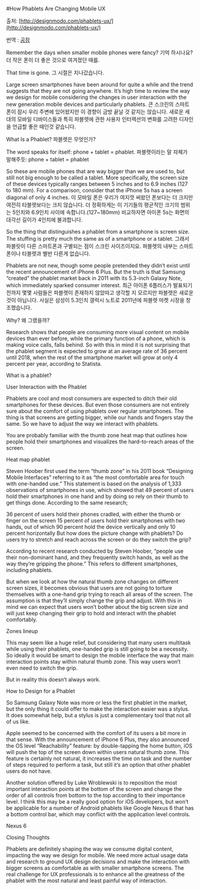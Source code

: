 #How Phablets Are Changing Mobile UX

출처: [http://designmodo.com/phablets-ux/](http://designmodo.com/phablets-ux/)

번역 : [공잠](http://gongjam.co.kr)

Remember the days when smaller mobile phones were fancy?
기억 하시나요? 더 작은 폰이 더 좋은 것으로 여겨졌던 때를.

That time is gone.
그 시절은 지나갔습니다.

Large screen smartphones have been around for quite a while and the trend suggests that they are not going anywhere. It’s high time to review the way we design for mobile considering the changes in user interaction with the new generation mobile devices and particularly phablets.
큰 스크린의 스마트폰이 잠시 우리 주변에 있어왔지만 이 경향이 금방 끝날 것 같지는 않습니다. 새로운 세대의 모바일 디바이스들과 특히 파블렛에 관한 사용자 인터렉션의 변화를 고려한 디자인을 언급할 좋은 때인것 같습니다.

What Is a Phablet?
파블렛은 무엇인가?

The word speaks for itself: phone + tablet = phablet.
파블렛이라는 말 자체가 말해주듯: phone + tablet = phablet

So these are mobile phones that are way bigger than we are used to, but still not big enough to be called a tablet. More specifically, the screen size of these devices typically ranges between 5 inches and to 6.9 inches (127 to 180 mm). For a comparison, consider that the iPhone 5s has a screen diagonal of only 4 inches.
이 모바일 폰은 우리가 여지껏 써왔던 폰보다는 더 크지만 여전히 타블렛보다는 크지 않습니다. 더 정확하게는 이 기기들의 평균적인 크기의 범위는 5인치와 6.9인치 사이에 속합니다.(127~180mm) 비교하자면 아이폰 5s는 화면의 대각선 길이가 4인치에 불과합니다.

So the thing that distinguishes a phablet from a smartphone is screen size. The stuffing is pretty much the same as of a smartphone or a tablet.
그래서 파블릿이 다른 스마트폰과 구별되는 점이 스크린 사이즈이지요. 파블렛의 내부는 스마트폰이나 타블렛과 별반 다른게 없습니다.

Phablets are not new, though some people pretended they didn’t exist until the recent announcement of iPhone 6 Plus. But the truth is that Samsung “created” the phablet market back in 2011 with its 5.3-inch Galaxy Note, which immediately sparked consumer interest.
최근 아이폰 6플러스가 발표되기 전까지 몇몇 사람들은 파블렛이 존재하지 않았따고 생각할 지 모르지만 파블렛은 새로운것이 아닙니다. 사실은 삼성이 5.3인치 갤럭시 노트로 2011년에 파블렛 마켓 시장을 창조했습니다.

Why?
왜 그랬을까?

Research shows that people are consuming more visual content on mobile devices than ever before, while the primary function of a phone, which is making voice calls, falls behind. So with this in mind it is not surprising that the phablet segment is expected to grow at an average rate of 36 percent until 2018, when the rest of the smartphone market will grow at only 4 percent per year, according to Statista.


What is a phablet?

User Interaction with the Phablet

Phablets are cool and most consumers are expected to ditch their old smartphones for these devices. But even those consumers are not entirely sure about the comfort of using phablets over regular smartphones. The thing is that screens are getting bigger, while our hands and fingers stay the same. So we have to adjust the way we interact with phablets.

You are probably familiar with the thumb zone heat map that outlines how people hold their smartphones and visualizes the hard-to-reach areas of the screen.

Heat map phablet

Steven Hoober first used the term “thumb zone” in his 2011 book “Designing Mobile Interfaces” referring to it as “the most comfortable area for touch with one-handed use.” This statement is based on the analysis of 1,333 observations of smartphones in use, which showed that 49 percent of users hold their smartphones in one hand and by doing so rely on their thumb to get things done. According to the same research;

36 percent of users hold their phones cradled, with either the thumb or finger on the screen
15 percent of users hold their smartphones with two hands, out of which 90 percent hold the device vertically and only 10 percent horizontally
But how does the picture change with phablets? Do users try to stretch and reach across the screen or do they switch the grip?

According to recent research conducted by Steven Hoober, “people use their non-dominant hand, and they frequently switch hands, as well as the way they’re gripping the phone.” This refers to different smartphones, including phablets.

But when we look at how the natural thumb zone changes on different screen sizes, it becomes obvious that users are not going to torture themselves with a one-hand grip trying to reach all areas of the screen. The assumption is that they’ll simply change the grip and adjust. With this in mind we can expect that users won’t bother about the big screen size and will just keep changing their grip to hold and interact with the phablet comfortably.

Zones lineup

This may seem like a huge relief, but considering that many users multitask while using their phablets, one-handed grip is still going to be a necessity. So ideally it would be smart to design the mobile interface the way that main interaction points stay within natural thumb zone. This way users won’t even need to switch the grip.

But in reality this doesn’t always work.

How to Design for a Phablet

So Samsung Galaxy Note was more or less the first phablet in the market, but the only thing it could offer to make the interaction easier was a stylus. It does somewhat help, but a stylus is just a complementary tool that not all of us like.

Apple seemed to be concerned with the comfort of its users a bit more in that sense. With the announcement of iPhone 6 Plus, they also announced the OS level “Reachability” feature: by double-tapping the home button, iOS will push the top of the screen down within users natural thumb zone. This feature is certainly not natural, it increases the time on task and the number of steps required to perform a task, but still it’s an option that other phablet users do not have.

Another solution offered by Luke Wroblewski is to reposition the most important interaction points at the bottom of the screen and change the order of all controls from bottom to the top according to their importance level. I think this may be a really good option for iOS developers, but won’t be applicable for a number of Android phablets like Google Nexus 6 that has a bottom control bar, which may conflict with the application level controls.

Nexus 6

Closing Thoughts

Phablets are definitely shaping the way we consume digital content, impacting the way we design for mobile. We need more actual usage data and research to ground UX design decisions and make the interaction with bigger screens as comfortable as with smaller smartphone screens. The real challenge for UX professionals is to enhance all the greatness of the phablet with the most natural and least painful way of interaction.